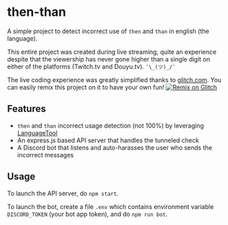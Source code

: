 # then-than

A simple project to detect incorrect use of `then` and `than` in english (the language).

This entire project was created during live streaming, quite an experience despite that the viewership has never gone higher than a single digit on either of the platforms (Twitch.tv and Douyu.tv). `¯\_(ツ)_/¯`

The live coding experience was greatly simplified thanks to [glitch.com](https://glitch.com). You can easily remix this project on it to have your own fun!
[![Remix on Glitch](https://cdn.glitch.com/2703baf2-b643-4da7-ab91-7ee2a2d00b5b%2Fremix-button.svg)](https://glitch.com/edit/#!/remix/then-than)

## Features

- `then` and `than` incorrect usage detection (not 100%) by leveraging [LanguageTool](https://languagetool.org)
- An express.js based API server that handles the tunneled check
- A Discord bot that listens and auto-harasses the user who sends the incorrect messages

## Usage

To launch the API server, do `npm start`.

To launch the bot, create a file `.env` which contains environment variable `DISCORD_TOKEN` (your bot app token), and do `npm run bot`.
